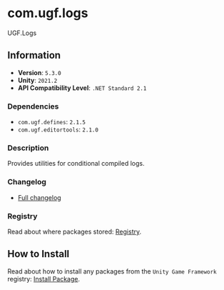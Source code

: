 # com.ugf.logs

UGF.Logs

## Information

- **Version**: `5.3.0`
- **Unity**: `2021.2`
- **API Compatibility Level**: `.NET Standard 2.1`

### Dependencies

- `com.ugf.defines`: `2.1.5`
- `com.ugf.editortools`: `2.1.0`


### Description

Provides utilities for conditional compiled logs.

### Changelog

- [Full changelog](changelog.md)

### Registry

Read about where packages stored: [Registry](https://github.com/unity-game-framework/organization/blob/main/docs/registry.md).

## How to Install

Read about how to install any packages from the `Unity Game Framework` registry: [Install Package](https://github.com/unity-game-framework/organization/blob/main/docs/install-packages.md).
